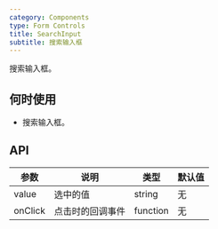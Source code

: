 ```yaml
---
category: Components
type: Form Controls
title: SearchInput
subtitle: 搜索输入框
---
```


搜索输入框。

## 何时使用

- 搜索输入框。

## API

| 参数      | 说明                                     | 类型          | 默认值 |
|-----------|------------------------------------------|---------------|--------|
| value   | 选中的值   | string        | 无  |
| onClick   | 点击时的回调事件 | function        | 无  |
